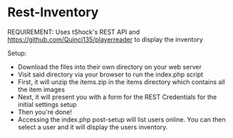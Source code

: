 Rest-Inventory
==============

REQUIREMENT: Uses tShock's REST API and https://github.com/Quinci135/playerreader to display the inventory

Setup:
 * Download the files into their own directory on your web server
 * Visit said directory via your browser to run the index.php script
  * First, it will unzip the items.zip in the items directory which contains all the item images
  * Next, it will present you with a form for the REST Credentials for the initial settings setup
 * Then you're done!
 * Accessing the index.php post-setup will list users online. You can then select a user and it will display the users inventory.
